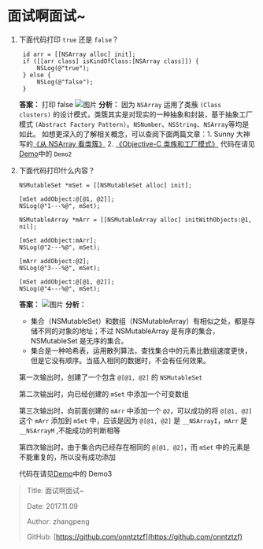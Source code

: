 # 面试啊面试~

1. 下面代码打印 `true` 还是 `false`？

   ```objc
    id arr = [[NSArray alloc] init];
    if ([[arr class] isKindOfClass:[NSArray class]]) {
        NSLog(@"true");
    } else {
        NSLog(@"false");
    }
   ```

   **答案：**
   打印 false
   ![图片](https://file.zhangpeng.site/2017/11/09/1.jpeg) **分析：**
   因为 `NSArray` 运用了类蔟 `(Class clusters)` 的设计模式，类簇其实是对现实的一种抽象和封装，基于抽象工厂模式 `(Abstract Factory Pattern)`。`NSNumber`、`NSString`、`NSArray`等均是如此。
   如想更深入的了解相关概念，可以查阅下面两篇文章：1. Sunny 大神写的[《从 NSArray 看类簇》](http://blog.sunnyxx.com/2014/12/18/class-cluster/) 2. [《Objective-C 类族和工厂模式》](http://www.cocoachina.com/cms/wap.php?action=article&id=10296) 代码在请见[Demo](https://github.com/onntztzf/P_App_OC.git)中的 `Demo2`

2. 下面代码打印什么内容？

   ```objc
   NSMutableSet *mSet = [[NSMutableSet alloc] init];

   [mSet addObject:@[@1, @2]];
   NSLog(@"1---%@", mSet);

   NSMutableArray *mArr = [[NSMutableArray alloc] initWithObjects:@1, nil];

   [mSet addObject:mArr];
   NSLog(@"2---%@", mSet);

   [mArr addObject:@2];
   NSLog(@"3---%@", mSet);

   [mSet addObject:@[@1, @2]];
   NSLog(@"4---%@", mSet);
   ```

   **答案：**
   ![图片](https://file.zhangpeng.site/2017/11/09/2.jpeg) **分析：**

   * 集合（NSMutableSet）和数组（NSMutableArray）有相似之处，都是存储不同的对象的地址；不过 NSMutableArray 是有序的集合，NSMutableSet 是无序的集合。
   * 集合是一种哈希表，运用散列算法，查找集合中的元素比数组速度更快，但是它没有顺序。当插入相同的数据时，不会有任何效果。

    第一次输出时，创建了一个包含 `@[@1, @2]` 的 `NSMutableSet`

    第二次输出时，向已经创建的 `mSet` 中添加一个可变数组

    第三次输出时，向前面创建的 `mArr` 中添加一个 `@2`，可以成功的将 `@[@1, @2]` 这个 `mArr` 添加到 `mSet` 中，应该是因为 `@[@1, @2]` 是 `__NSArrayI`，`mArr` 是 `__NSArrayM` ,不能成功的判断相等

    第四次输出时，由于集合内已经存在相同的 `@[@1, @2]`，而 `mSet` 中的元素是不能重复的，所以没有成功添加

    代码在请见[Demo](https://github.com/onntztzf/P_App_OC.git)中的 Demo3

> Title: 面试啊面试~
>
> Date: 2017.11.09
>
> Author: zhangpeng
>
> GitHub: [https://github.com/onntztzf](https://github.com/onntztzf)

